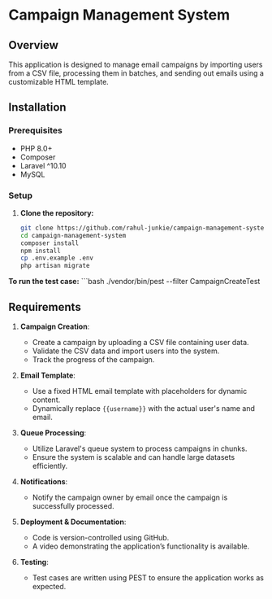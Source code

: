 # Campaign Management System

## Overview

This application is designed to manage email campaigns by importing users from a CSV file, processing them in batches, and sending out emails using a customizable HTML template.

## Installation

### Prerequisites

- PHP 8.0+
- Composer
- Laravel ^10.10
- MySQL 

### Setup

1. **Clone the repository:**

   ```bash
   git clone https://github.com/rahul-junkie/campaign-management-system.git
   cd campaign-management-system
   composer install
   npm install
   cp .env.example .env
   php artisan migrate


**To run the test case:**
    ```bash
    ./vendor/bin/pest --filter CampaignCreateTest


## Requirements

1. **Campaign Creation**:
   - Create a campaign by uploading a CSV file containing user data.
   - Validate the CSV data and import users into the system.
   - Track the progress of the campaign.

2. **Email Template**:
   - Use a fixed HTML email template with placeholders for dynamic content.
   - Dynamically replace `{{username}}` with the actual user's name and email.

3. **Queue Processing**:
   - Utilize Laravel's queue system to process campaigns in chunks.
   - Ensure the system is scalable and can handle large datasets efficiently.

4. **Notifications**:
   - Notify the campaign owner by email once the campaign is successfully processed.

5. **Deployment & Documentation**:
   - Code is version-controlled using GitHub.
   - A video demonstrating the application’s functionality is available.

6. **Testing**:
   - Test cases are written using PEST to ensure the application works as expected.
